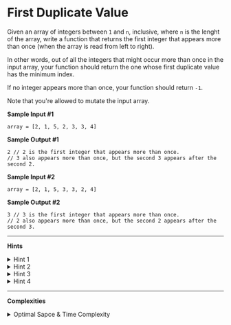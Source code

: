 # First Duplicate Value

Given an array of integers between `1` and `n`, inclusive, where `n` is the lenght of the array, write a function that returns the first integer that appears more than once (when the array is read from left to right).

In other words, out of all the integers that might occur more than once in the input array, your function should return the one whose first duplicate value has the minimum index.

If no integer appears more than once, your function should return `-1`.

Note that you're allowed to mutate the input array.

**Sample Input #1**
```
array = [2, 1, 5, 2, 3, 3, 4]
```

**Sample Output #1**
```
2 // 2 is the first integer that appears more than once.
// 3 also appears more than once, but the second 3 appears after the second 2.
```

**Sample Input #2**
```
array = [2, 1, 5, 3, 3, 2, 4]
```

**Sample Output #2**
```
3 // 3 is the first integer that appears more than once.
// 2 also appears more than once, but the second 2 appears after the second 3.
```

---

**Hints**
<details>
    <summary>Hint 1</summary>

    The brute-force solution can be done in O(n^2) time. Think about how
    you can determine if a value appears twice in an array.
</details>

<details>
    <summary>Hint 2</summary>

    You can use a data structure that has constant-time lookups to keep
    track of integers that you've seen already. This leads the way to a
    linear-time solution.
</details>

<details>
    <summary>Hint 3</summary>

    You should always pay close attention to the details of a question's
    prompt. In this question, the integers in the array are between 1 and
    n, inclusive, where n is the length of the input array. The prompt
    also explicitly allows us to mutate the array. How can these details
    help us find a better solution, either time-complexity-wise or
    space-complexity-wise?
</details>

<details>
    <summary>Hint 4</summary>

    Since the integers are between 1 and the length of the input array,
    you can map them to indices in the array itself by substracting 1
    from them. Once you've mapped an integer to an index in the array,
    you can mutate the value in the array at that index and make it
    negative (by multiplying it by -1). Since the integers normally
    aren't negative, the first time that you encounter a negative value
    at the index that an integer maps to, you'll know that you'll have
    already seen that integer.
</details>

---

**Complexities**
<details>
    <summary>Optimal Sapce & Time Complexity</summary>

    O(n) time | O(1) space - where n is the length of the input array
</details>